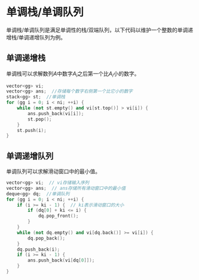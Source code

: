 # 单调栈/单调队列

单调栈/单调队列是满足单调性的栈/双端队列，以下代码以维护一个整数的单调递增栈/单调递增队列为例。

## 单调递增栈

单调栈可以求解数列$A$中数字$A_i$之后第一个比$A_i$小的数字。

```cpp
vector<gg> vi;
vector<gg> ans;  //存储每个数字右侧第一个比它小的数字
stack<gg> st;  //单调栈
for (gg i = 0; i < ni; ++i) {
    while (not st.empty() and vi[st.top()] > vi[i]) {
        ans.push_back(vi[i]);
        st.pop();
    }
    st.push(i);
}
```

## 单调递增队列

单调队列可以求解滑动窗口中的最小值。

```cpp
vector<gg> vi;  // vi存储输入序列
vector<gg> ans;  // ans存储所有滑动窗口中的最小值
deque<gg> dq;  //单调队列
for (gg i = 0; i < ni; ++i) {
    if (i >= ki - 1) {  // ki表示滑动窗口的大小
        if (dq[0] + ki <= i) {
            dq.pop_front();
        }
    }
    while (not dq.empty() and vi[dq.back()] >= vi[i]) {
        dq.pop_back();
    }
    dq.push_back(i);
    if (i >= ki - 1) {
        ans.push_back(vi[dq[0]]);
    }
}
```
